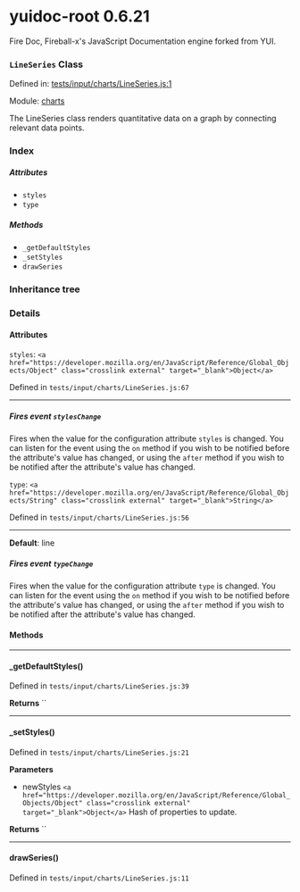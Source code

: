 
# yuidoc-root 0.6.21

Fire Doc, Fireball-x&#x27;s JavaScript Documentation engine forked from YUI.

### `LineSeries` Class


Defined in: [tests/input/charts/LineSeries.js:1](../files/tests/input/charts/LineSeries.js.js)

Module: [charts](../modules/charts.md)




The LineSeries class renders quantitative data on a graph by connecting relevant data points.

### Index


##### Attributes

  - `styles`
  - `type`


##### Methods


  - `_getDefaultStyles`
  - `_setStyles`
  - `drawSeries`





### Inheritance tree


### Details



#### Attributes


`styles`: `<a href="https://developer.mozilla.org/en/JavaScript/Reference/Global_Objects/Object" class="crosslink external" target="_blank">Object</a>`

Defined in `tests/input/charts/LineSeries.js:67`



---------------------




##### Fires event `stylesChange`

Fires when the value for the configuration attribute `styles` is
changed. You can listen for the event using the `on` method if you
wish to be notified before the attribute's value has changed, or
using the `after` method if you wish to be notified after the
attribute's value has changed.



`type`: `<a href="https://developer.mozilla.org/en/JavaScript/Reference/Global_Objects/String" class="crosslink external" target="_blank">String</a>`

Defined in `tests/input/charts/LineSeries.js:56`



---------------------



**Default**: line

##### Fires event `typeChange`

Fires when the value for the configuration attribute `type` is
changed. You can listen for the event using the `on` method if you
wish to be notified before the attribute's value has changed, or
using the `after` method if you wish to be notified after the
attribute's value has changed.





<!-- Method Block -->
#### Methods



--------------------------
#### _getDefaultStyles() 

Defined in `tests/input/charts/LineSeries.js:39`



> 


**Returns**
`` 


--------------------------
#### _setStyles() 

Defined in `tests/input/charts/LineSeries.js:21`



> 

**Parameters**
- newStyles `<a href="https://developer.mozilla.org/en/JavaScript/Reference/Global_Objects/Object" class="crosslink external" target="_blank">Object</a>` Hash of properties to update.

**Returns**
`` 


--------------------------
#### drawSeries() 

Defined in `tests/input/charts/LineSeries.js:11`



> 





